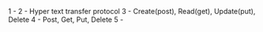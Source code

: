 1 - 
2 - Hyper text transfer protocol 
3 - Create(post), Read(get), Update(put), Delete
4 - Post, Get, Put, Delete
5 - 